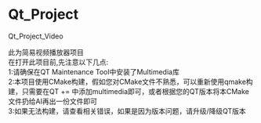 # Qt_Project
Qt_Project_Video

此为简易视频播放器项目  
在打开此项目前,先注意以下几点:  
1:请确保在QT Maintenance Tool中安装了Multimedia库  
2:本项目使用CMake构建，假如您对CMake文件不熟悉，可以重新使用qmake构建，只需要在QT += 中添加multimedia即可，或者根据您的QT版本将本CMake文件扔给AI再出一份文件即可  
3:如果无法构建，请查看相关错误，如果是因为版本问题，请升级/降级QT版本
